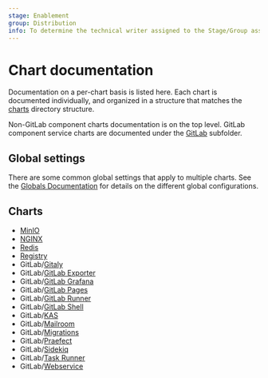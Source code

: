 ```yaml
---
stage: Enablement
group: Distribution
info: To determine the technical writer assigned to the Stage/Group associated with this page, see https://about.gitlab.com/handbook/engineering/ux/technical-writing/#designated-technical-writers
---
```


# Chart documentation

Documentation on a per-chart basis is listed here. Each chart is documented individually,
and organized in a structure that matches the [charts](https://gitlab.com/gitlab-org/charts/gitlab/tree/master/charts)
directory structure.

Non-GitLab component charts documentation is on the top level. GitLab component
service charts are documented under the [GitLab](gitlab/index.md) subfolder.

## Global settings

There are some common global settings that apply to multiple charts. See the
[Globals Documentation](globals.md) for details on the different global configurations.

## Charts

- [MinIO](minio/index.md)
- [NGINX](nginx/index.md)
- [Redis](https://github.com/bitnami/charts/tree/master/bitnami/redis)
- [Registry](registry/index.md)
- GitLab/[Gitaly](gitlab/gitaly/index.md)
- GitLab/[GitLab Exporter](gitlab/gitlab-exporter/index.md)
- GitLab/[GitLab Grafana](gitlab/gitlab-grafana/index.md)
- GitLab/[GitLab Pages](gitlab/gitlab-pages/index.md)
- GitLab/[GitLab Runner](gitlab/gitlab-runner/index.md)
- GitLab/[GitLab Shell](gitlab/gitlab-shell/index.md)
- GitLab/[KAS](gitlab/kas/index.md)
- GitLab/[Mailroom](gitlab/mailroom/index.md)
- GitLab/[Migrations](gitlab/migrations/index.md)
- GitLab/[Praefect](gitlab/praefect/index.md)
- GitLab/[Sidekiq](gitlab/sidekiq/index.md)
- GitLab/[Task Runner](gitlab/task-runner/index.md)
- GitLab/[Webservice](gitlab/webservice/index.md)
